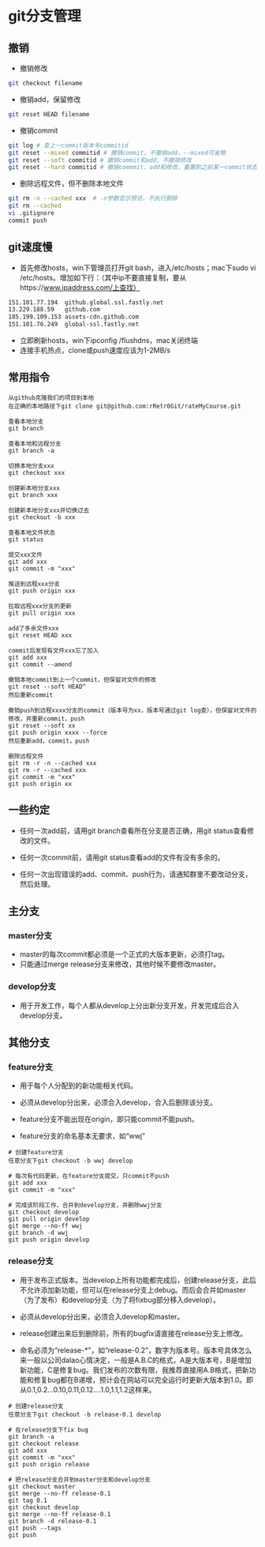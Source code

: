 # git分支管理

## 撤销

+ 撤销修改
```bash
git checkout filename
```

+ 撤销add，保留修改
```bash
git reset HEAD filename
```

+ 撤销commit
```bash
git log # 查上一commit版本号commitid
git reset --mixed commitid # 撤销commit，不撤销add，--mixed可省略
git reset --soft commitid # 撤销commit和add，不撤销修改
git reset --hard commitid # 撤销commmit、add和修改，重置到之前某一commit状态
```

+ 删除远程文件，但不删除本地文件
```bash
git rm -n --cached xxx  # -n参数显示预览，不执行删除
git rm --cached
vi .gitignore
commit push
```

## git速度慢
+ 首先修改hosts，win下管理员打开git bash，进入/etc/hosts；mac下sudo vi /etc/hosts。增加如下行：（其中ip不要直接复制，要从https://www.ipaddress.com/上查找）
```bash
151.101.77.194  github.global.ssl.fastly.net
13.229.188.59   github.com
185.199.109.153 assets-cdn.github.com
151.101.76.249  global-ssl.fastly.net
```
+ 立即刷新hosts，win下ipconfig /flushdns，mac关闭终端
+ 连接手机热点，clone或push速度应该为1-2MB/s

## 常用指令

```
从github克隆我们的项目到本地
在正确的本地路径下git clone git@github.com:rRetr0Git/rateMyCourse.git

查看本地分支
git branch

查看本地和远程分支
git branch -a

切换本地分支xxx
git checkout xxx

创建新本地分支xxx
git branch xxx

创建新本地分支xxx并切换过去
git checkout -b xxx

查看本地文件状态
git status

提交xxx文件
git add xxx
git commit -m "xxx"

推送到远程xxx分支
git push origin xxx

拉取远程xxx分支的更新
git pull origin xxx
```

```
add了多余文件xxx
git reset HEAD xxx

commit后发现有文件xxx忘了加入
git add xxx
git commit --amend

撤销本地commit到上一个commit，但保留对文件的修改
git reset --soft HEAD^
然后重新commit

撤销push到远程xxxx分支的commit（版本号为xx，版本号通过git log查），但保留对文件的修改，并重新commit，push
git reset --soft xx
git push origin xxxx --force 
然后重新add，commit，push

删除远程文件
git rm -r -n --cached xxx
git rm -r --cached xxx
git commit -m "xxx"
git push origin xx
```


## 一些约定

+ 任何一次add前，请用git branch查看所在分支是否正确，用git status查看修改的文件。

+ 任何一次commit前，请用git status查看add的文件有没有多余的。

+ 任何一次出现错误的add、commit、push行为，请通知群里不要改动分支，然后处理。

## 主分支

### master分支

+ master的每次commit都必须是一个正式的大版本更新，必须打tag。
+ 只能通过merge release分支来修改，其他时候不要修改master。

### develop分支

+ 用于开发工作，每个人都从develop上分出新分支开发，开发完成后合入develop分支。

## 其他分支

### feature分支

+ 用于每个人分配到的新功能相关代码。

+ 必须从develop分出来，必须合入develop，合入后删除该分支。

+ feature分支不能出现在origin，即只能commit不能push。

+ feature分支的命名基本无要求，如“wwj”

```
# 创建feature分支
任意分支下git checkout -b wwj develop

# 每次有代码更新，在feature分支提交，只commit不push
git add xxx
git commit -m "xxx"

# 完成该阶段工作，合并到develop分支，并删除wwj分支
git checkout develop
git pull origin develop
git merge --no-ff wwj
git branch -d wwj
git push origin develop
```

### release分支

+ 用于发布正式版本。当develop上所有功能都完成后，创建release分支，此后不允许添加新功能，但可以在release分支上debug。而后会合并如master（为了发布）和develop分支（为了将fixbug部分移入develop）。

+ 必须从develop分出来，必须合入develop和master。

+ release创建出来后到删除前，所有的bugfix请直接在release分支上修改。

+ 命名必须为“release-\*”，如“release-0.2”，数字为版本号。版本号具体怎么来一般以公司dalao心情决定，一般是A.B.C的格式，A是大版本号，B是增加新功能，C是修复bug。我们发布的次数有限，我推荐直接用A.B格式，把新功能和修复bug都在B递增，预计会在网站可以完全运行时更新大版本到1.0。即从0.1,0.2...0.10,0.11,0.12....1.0,1.1,1.2这样来。

```
# 创建release分支
任意分支下git checkout -b release-0.1 develop

# 在release分支下fix bug
git branch -a
git checkout release
git add xxx
git commit -m "xxx"
git push origin release

# 把release分支合并到master分支和develop分支
git checkout master
git merge --no-ff release-0.1
git tag 0.1
git checkout develop
git merge --no-ff release-0.1
git branch -d release-0.1
git push --tags
git push
```